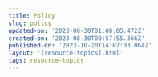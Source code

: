 ```yaml
---
title: Policy
slug: policy
updated-on: '2023-08-30T01:08:05.472Z'
created-on: '2023-08-30T00:57:55.366Z'
published-on: '2023-10-20T14:07:03.064Z'
layout: '[resource-topics].html'
tags: resource-topics
---
```



